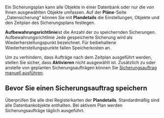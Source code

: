 Ein Sicherungsplan kann alle Objekte in einer Datenbank oder nur die von Ihnen ausgewählten Objekte umfassen. Auf der **Pläne**-Seite „Datensicherung“ können Sie mit **Plandetails** die Einstellungen, Objekte und den Zeitplan des Sicherungsplans festlegen.

**Aufbewahrungsrichtlinie**ist die Anzahl der zu speichernden Sicherungen. Aufbewahrungsrichtlinie Jede gespeicherte Sicherung wird als Wiederherstellungspunkt bezeichnet. Für beibehaltene Wiederherstellungspunkte fallen Speicherkosten an.

Um zu verhindern, dass Aufträge nach dem Zeitplan ausgeführt werden, stellen Sie sicher, dass **Aktivieren** nicht ausgewählt ist. Zusätzlich zu oder anstelle von geplanten Sicherungsaufträgen können Sie [Sicherungsauftrag manuell ausführen](tyu1695326821997.md).

## Bevor Sie einen Sicherungsauftrag speichern


Überprüfen Sie alle drei Registerkarten der **Plandetails**. Standardmäßig sind alle Datenbankobjekte enthalten. Bei aktivem Plan werden Sicherungsaufträge täglich ausgeführt.

